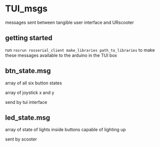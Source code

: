 <h1>TUI_msgs</h1>
  
messages sent between tangible user interface and URscooter

<h2>getting started</h2>

run `rosrun rosserial_client make_libraries path_to_libraries` to make these messages available to the arduino in the TUI box

<h2>btn_state.msg</h2>

array of all six button states

array of joystick x and y

send by tui interface

<h2>led_state.msg</h2>

array of state of lights inside buttons capable of lighting up

sent by scooter
